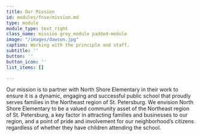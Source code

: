 ```yaml
---
title: Our Mission
id: modules/fnse/mission.md
type: module
module_type: text_right
class_name: mission grey_module padded-module
image: "/images/dawson.jpg"
caption: Working with the principle and staff.
subtitle: ''
button: ''
button_icon: ''
list_items: []

---
```

Our mission is to partner with North Shore Elementary in their work to ensure it is a dynamic, engaging and successful public school that proudly serves families in the Northeast region of St. Petersburg. We envision North Shore Elementary to be a valued community asset of the Northeast region of St. Petersburg, a key factor in attracting families and businesses to our region, and a point of pride and involvement for our neighborhood’s citizens regardless of whether they have children attending the school.